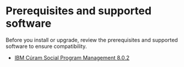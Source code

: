 # Prerequisites and supported software

Before you install or upgrade, review the prerequisites and supported software to ensure compatibility.

* [IBM Cúram Social Program Management 8.0.2](prerequisites-802.md)
